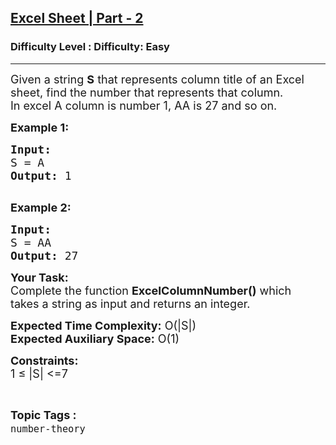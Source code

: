 <h2><a href="https://www.geeksforgeeks.org/problems/excel-sheet-part-21138/1">Excel Sheet | Part - 2</a></h2><h3>Difficulty Level : Difficulty: Easy</h3><hr><div class="problems_problem_content__Xm_eO"><p><span style="font-size:18px">Given a string <strong>S</strong> that represents column title of an Excel sheet, find the number that represents that column.<br>
In excel A column is number 1, AA is 27 and so on.</span><span style="font-size:18px"> </span></p>

<p><span style="font-size:18px"><strong>Example 1:</strong></span></p>

<pre><span style="font-size:18px"><strong>Input:
</strong>S = A
<strong>Output: </strong>1<strong>
</strong></span>
</pre>

<p><span style="font-size:18px"><strong>Example 2:</strong></span></p>

<pre><span style="font-size:18px"><strong>Input:
</strong>S = AA
<strong>Output: </strong>27</span></pre>

<p><span style="font-size:18px"><strong>Your&nbsp;Task:</strong></span><br>
<span style="font-size:18px">Complete the function <strong>ExcelColumnNumber()</strong> which takes&nbsp;a string as input and returns an integer.</span></p>

<p><span style="font-size:18px"><strong>Expected Time Complexity:</strong>&nbsp;O(|S|)<br>
<strong>Expected Auxiliary Space:</strong>&nbsp;O(1)</span></p>

<p><span style="font-size:18px"><strong>Constraints:</strong><br>
1 ≤ |S| &lt;=7</span></p>
</div><br><p><span style=font-size:18px><strong>Topic Tags : </strong><br><code>number-theory</code>&nbsp;